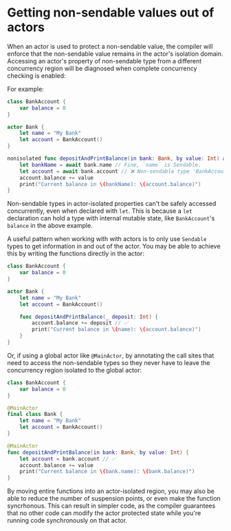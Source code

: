 # Getting non-sendable values out of actors

When an actor is used to protect a non-sendable value, the compiler will enforce that the non-sendable value remains in the actor's isolation domain. Accessing an actor's property of non-sendable type from a different concurrency region will be diagnosed when complete concurrency checking is enabled:

For example:

```swift
class BankAccount {
    var balance = 0
}

actor Bank {
	let name = "My Bank"
    let account = BankAccount()
}

nonisolated func depositAndPrintBalance(in bank: Bank, by value: Int) async {
	let bankName = await bank.name // Fine, `name` is Sendable.
    let account = await bank.account // ❌ Non-sendable type 'BankAccount' of property 'acount' cannot exit actor-isolated context
    account.balance += value
    print("Current balance in \(bankName): \(account.balance)")
}
```

Non-sendable types in actor-isolated properties can't be safely accessed concurrently, even when declared with `let`. This is because a `let` declaration can hold a type with internal mutable state, like `BankAccount`'s `balance` in the above example.

A useful pattern when working with with actors is to only use `Sendable` types to get information in and out of the actor. You may be able to achieve this by writing the functions directly in the actor:

```swift
class BankAccount {
    var balance = 0
}

actor Bank {
	let name = "My Bank"
    let account = BankAccount()

    func depositAndPrintBalance(_ deposit: Int) {
		account.balance += deposit // ✅
		print("Current balance in \(name): \(account.balance)")
	}
}
```

Or, if using a global actor like `@MainActor`, by annotating the call sites that need to access the non-sendable types so they never have to leave the concurrency region isolated to the global actor:

```swift
class BankAccount {
    var balance = 0
}

@MainActor 
final class Bank {
	let name = "My Bank"
    let account = BankAccount()
}

@MainActor 
func depositAndPrintBalance(in bank: Bank, by value: Int) {
    let account = bank.account // ✅
    account.balance += value
    print("Current balance in \(bank.name): \(bank.balance)")
}
```

By moving entire functions into an actor-isolated region, you may also be able to reduce the number of suspension points, or even make the function syncrhonous. This can result in simpler code, as the compiler guarantees that no other code can modify the actor protected state while you're running code synchronously on that actor.
